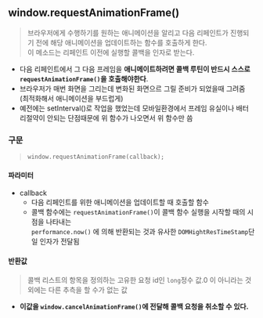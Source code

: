 ## window.requestAnimationFrame()

> 브라우저에게 수행하기를 원하는 애니메이션을 알리고 다음 리페인트가 진행되기 전에 해당 애니메이션을 업데이트하는 함수를 호출하게 한다.<br> 이 메소드는 리페인트 이전에 실행할 콜백을 인자로 받는다.

- 다음 리페인트에서 그 다음 프레임을 **애니메이트하려면 콜백 루틴이 반드시 스스로 `requestAnimationFrame()`을 호출해야한다**.
- 브라우저가 매번 화면을 그리는데 변화된 화면으르 그릴 준비가 되었을때 그려줌 (최적화해서 애니메이션을 부드럽게)
- 예전에는 setInterval()로 작업을 했었는데 모바일환경에서 프레임 유실이나 배터리절약이 안되는 단점때문에 위 함수가 나오면서 위 함수만 씀

### 구문

> `window.requestAnimationFrame(callback);`

#### 파라미터

- callback
  - 다음 리페인트를 위한 애니메이션을 업데이트할 때 호출할 함수
  - 콜백 함수에는 `requestAnimationFrame()`이 콜백 함수 실행을 시작할 때의 시점을 나타내는<br> `performance.now()` 에 의해 반환되는 것과 유사한 `DOMHightResTimeStamp`단일 인자가 전달됨

#### 반환값

> 콜백 리스트의 항목을 정의하는 고유한 요청 id인 `long`정수 값.0 이 아니라는 것 외에는 다른 추측을 할 수가 없는 값

- **이값을 `window.cancelAnimationFrame()`에 전달해 콜백 요청을 취소할 수 있다.**
